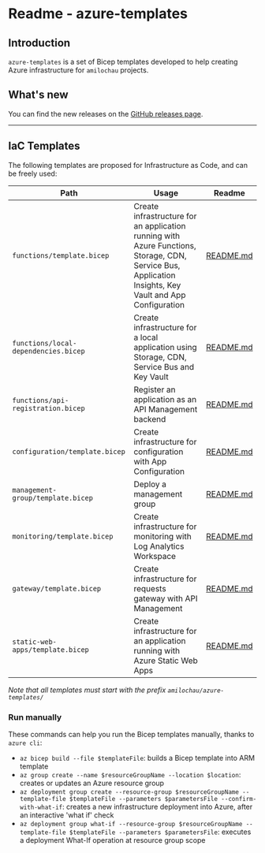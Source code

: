 # Readme - azure-templates

## Introduction

`azure-templates` is a set of Bicep templates developed to help creating Azure infrastructure for `amilochau` projects.

## What's new

You can find the new releases on the [GitHub releases page](https://github.com/amilochau/azure-templates/releases).

---

## IaC Templates

The following templates are proposed for Infrastructure as Code, and can be freely used:

| Path | Usage | Readme |
| ---- | ----- | ------ |
| `functions/template.bicep` | Create infrastructure for an application running with Azure Functions, Storage, CDN, Service Bus, Application Insights, Key Vault and App Configuration | [README.md](./functions/README.md) |
| `functions/local-dependencies.bicep` | Create infrastructure for a local application using Storage, CDN, Service Bus and Key Vault | [README.md](./functions/README.md) |
| `functions/api-registration.bicep` | Register an application as an API Management backend | [README.md](./functions/README.md) |
| `configuration/template.bicep` | Create infrastructure for configuration with App Configuration | [README.md](./configuration/README.md) |
| `management-group/template.bicep` | Deploy a management group | [README.md](./management-group/README.md) |
| `monitoring/template.bicep` | Create infrastructure for monitoring with Log Analytics Workspace | [README.md](./monitoring/README.md) |
| `gateway/template.bicep` | Create infrastructure for requests gateway with API Management | [README.md](./gateway/README.md) |
| `static-web-apps/template.bicep` | Create infrastructure for an application running with Azure Static Web Apps | [README.md](./static-web-apps/README.md) |

*Note that all templates must start with the prefix `amilochau/azure-templates/`*

### Run manually

These commands can help you run the Bicep templates manually, thanks to `azure cli`:

- `az bicep build --file $templateFile`: builds a Bicep template into ARM template
- `az group create --name $resourceGroupName --location $location`: creates or updates an Azure resource group
- `az deployment group create --resource-group $resourceGroupName --template-file $templateFile --parameters $parametersFile --confirm-with-what-if`: creates a new infrastructure deployment into Azure, after an interactive 'what if' check
- `az deployment group what-if --resource-group $resourceGroupName --template-file $templateFile --parameters $parametersFile`: executes a deployment What-If operation at resource group scope
